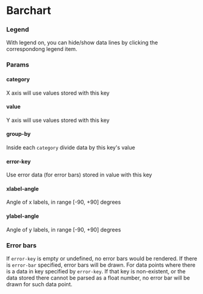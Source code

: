 # Barchart

### Legend

With legend on, you can hide/show data lines by clicking the correspondong legend item.

### Params

#### category

X axis will use values stored with this key

#### value

Y axis will use values stored with this key

#### group-by

Inside each `category` divide data by this key's value

#### error-key

Use error data (for error bars) stored in value with this key

#### xlabel-angle

Angle of x labels, in range [-90, +90] degrees

#### ylabel-angle

Angle of y labels, in range [-90, +90] degrees

### Error bars

If `error-key` is empty or undefined, no error bars would be rendered.
If there is `error-bar` specified, error bars will be drawn.
For data points where there is a data in key specified by `error-key`.
If that key is non-existent, or the data stored there cannot be parsed as a float number, no error bar will be drawn for such data point.

